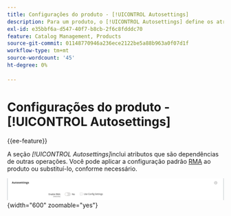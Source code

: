```yaml
---
title: Configurações do produto - [!UICONTROL Autosettings]
description: Para um produto, o [!UICONTROL Autosettings] define os atributos que são dependências para outras operações.
exl-id: e35bbf6a-d547-40f7-b8cb-2f6c8fdddc70
feature: Catalog Management, Products
source-git-commit: 01148770946a236ece2122be5a88b963a0f07d1f
workflow-type: tm+mt
source-wordcount: '45'
ht-degree: 0%

---
```


# Configurações do produto - [!UICONTROL Autosettings]

{{ee-feature}}

A seção _[!UICONTROL Autosettings]_&#x200B;inclui atributos que são dependências de outras operações. Você pode aplicar a configuração padrão [RMA](../stores-purchase/rma-configure.md) ao produto ou substituí-lo, conforme necessário.

![Configurações Automáticas](./assets/product-autosettings.png){width="600" zoomable="yes"}

